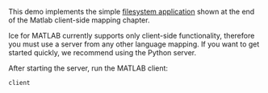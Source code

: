 This demo implements the simple [filesystem application][1] shown at the
end of the Matlab client-side mapping chapter.

Ice for MATLAB currently supports only client-side functionality, therefore
you must use a server from any other language mapping. If you want to get
started quickly, we recommend using the Python server.

After starting the server, run the MATLAB client:

```
client
```

[1]: https://doc.zeroc.com/display/Ice37/Example+of+a+File+System+Client+in+Matlab
